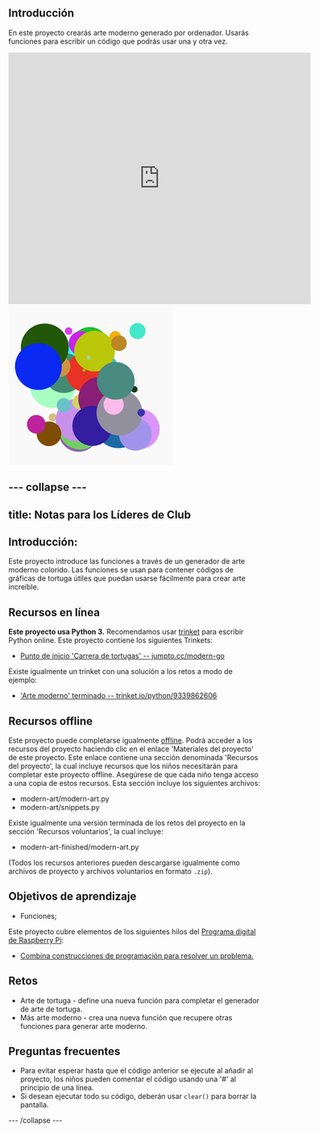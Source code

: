 ## Introducción

En este proyecto crearás arte moderno generado por ordenador. Usarás funciones para escribir un código que podrás usar una y otra vez. 
 
<div class="trinket">
  <iframe src="https://trinket.io/embed/python/47bbc2fc2b?outputOnly=true&start=result" width="600" height="500" frameborder="0" marginwidth="0" marginheight="0" allowfullscreen>
  </iframe>
  <img src="images/modern-finished.png">
</div>


--- collapse ---
---
title: Notas para los Líderes de Club
---


## Introducción:
Este proyecto introduce las funciones a través de un generador de arte moderno colorido. Las funciones se usan para contener códigos de gráficas de tortuga útiles que puedan usarse fácilmente para crear arte increíble. 

## Recursos en línea

__Este proyecto usa Python 3.__ Recomendamos usar [trinket](https://trinket.io/) para escribir Python online. Este proyecto contiene los siguientes Trinkets:

+ [Punto de inicio 'Carrera de tortugas' -- jumpto.cc/modern-go](http://jumpto.cc/modern-go)

Existe igualmente un trinket con una solución a los retos a modo de ejemplo:

+ ['Arte moderno' terminado -- trinket.io/python/9339862606](https://trinket.io/python/9339862606)

## Recursos offline
Este proyecto puede completarse igualmente [offline](https://www.codeclubprojects.org/en-GB/resources/python-working-offline/). Podrá acceder a los recursos del proyecto haciendo clic en el enlace 'Materiales del proyecto' de este proyecto. Este enlace contiene una sección denominada 'Recursos del proyecto', la cual incluye recursos que los niños necesitarán para completar este proyecto offline. Asegúrese de que cada niño tenga acceso a una copia de estos recursos. Esta sección incluye los siguientes archivos:

+ modern-art/modern-art.py
+ modern-art/snippets.py

Existe igualmente una versión terminada de los retos del proyecto en la sección 'Recursos voluntarios', la cual incluye:

+ modern-art-finished/modern-art.py

(Todos los recursos anteriores pueden descargarse igualmente como archivos de proyecto y archivos voluntarios en formato `.zip`).

## Objetivos de aprendizaje
+ Funciones;

Este proyecto cubre elementos de los siguientes hilos del [Programa digital de Raspberry Pi](http://rpf.io/curriculum):

+ [Combina construcciones de programación para resolver un problema.](https://www.raspberrypi.org/curriculum/programming/builder)

## Retos
+ Arte de tortuga - define una nueva función para completar el generador de arte de tortuga.
+ Más arte moderno - crea una nueva función que recupere otras funciones para generar arte moderno. 


## Preguntas frecuentes
+ Para evitar esperar hasta que el código anterior se ejecute al añadir al proyecto, los niños pueden comentar el código usando una  '#' al principio de una línea. 
+ Si desean ejecutar todo su código, deberán usar `clear()` para borrar la pantalla.  

--- /collapse ---

